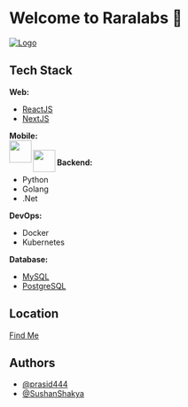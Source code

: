 # Welcome to Raralabs 👋

[![Logo](https://uploads-ssl.webflow.com/620a1fd6507b821e7b314ba3/620b6d03295fd06f2dd10d75_raralogo.png)](https://raralabs.com)

## Tech Stack

**Web:** 
- [ReactJS](https://reactjs.org/)
- [NextJS](https://nextjs.org/)

**Mobile:**  
[<img align="left" src="https://img.shields.io/badge/Flutter-black?style=plastic&logo=flutter&logoColor=1389FD" height=40>](https://flutter.dev/)
<br />
[<img align="left" src="https://img.shields.io/badge/React%20Native-black?style=plastic&logo=react" height=40>](https://reactnative.dev/)

**Backend:** 
- Python
- Golang
- .Net

**DevOps:**  
- Docker
- Kubernetes

**Database:**  
- [MySQL](https://www.mysql.com/)
- [PostgreSQL](https://www.postgresql.org/)
## Location

[Find Me](https://g.page/rara-labs?share)

## Authors

- [@prasid444](https://www.github.com/prasid444)
- [@SushanShakya](https://www.github.com/SushanShakya)

